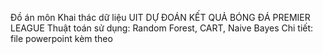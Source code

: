 Đồ án môn Khai thác dữ liệu UIT
DỰ ĐOÁN KẾT QUẢ BÓNG ĐÁ PREMIER LEAGUE
Thuật toán sử dụng: Random Forest, CART, Naive Bayes
Chi tiết: file powerpoint kèm theo
